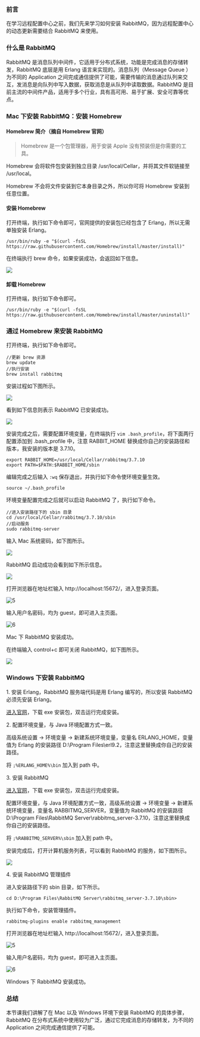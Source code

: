 ### 前言

在学习远程配置中心之前，我们先来学习如何安装 RabbitMQ，因为远程配置中心的动态更新需要结合 RabbitMQ 来使用。

### 什么是 RabbitMQ

RabbitMQ 是消息队列中间件，它适用于分布式系统，功能是完成消息的存储转发，RabbitMQ 底层是用 Erlang
语言来实现的。消息队列（Message Queue ）为不同的 Application
之间完成通信提供了可能，需要传输的消息通过队列来交互，发消息是向队列中写入数据，获取消息是从队列中读取数据。RabbitMQ
是目前主流的中间件产品，适用于多个行业，具有高可用、易于扩展、安全可靠等优点。

### Mac 下安装 RabbitMQ：安装 Homebrew

#### Homebrew 简介（摘自 Homebrew 官网）

> Homebrew 是一个包管理器，用于安装 Apple 没有预装但是你需要的工具。

Homebrew 会将软件包安装到独立目录 /usr/local/Cellar，并将其文件软链接至 /usr/local。

Homebrew 不会将文件安装到它本身目录之外，所以你可将 Homebrew 安装到任意位置。

#### 安装 Homebrew

打开终端，执行如下命令即可，官网提供的安装包已经包含了 Erlang，所以无需单独安装 Erlang。

    
    
    /usr/bin/ruby -e "$(curl -fsSL https://raw.githubusercontent.com/Homebrew/install/master/install)"
    

在终端执行 brew 命令，如果安装成功，会返回如下信息。

![](https://images.gitbook.cn/882a7f60-d79b-11e9-8797-4924c0d7c082)

#### 卸载 Homebrew

打开终端，执行如下命令即可。

    
    
    /usr/bin/ruby -e "$(curl -fsSL https://raw.githubusercontent.com/Homebrew/install/master/uninstall)"
    

### 通过 Homebrew 来安装 RabbitMQ

打开终端，执行如下命令即可。

    
    
    //更新 brew 资源
    brew update
    //执行安装
    brew install rabbitmq
    

安装过程如下图所示。

![](https://images.gitbook.cn/10fcbe20-d79c-11e9-8797-4924c0d7c082)

看到如下信息则表示 RabbitMQ 已安装成功。

![](https://images.gitbook.cn/17a6fb00-d79c-11e9-a536-c512dee3d564)

安装完成之后，需要配置环境变量，在终端执行 `vim .bash_profile`，将下面两行配置添加到 .bash_profile 中，注意
RABBIT_HOME 替换成你自己的安装路径和版本，我安装的版本是 3.7.10。

    
    
    export RABBIT_HOME=/usr/local/Cellar/rabbitmq/3.7.10
    export PATH=$PATH:$RABBIT_HOME/sbin
    

编辑完成之后输入 `:wq` 保存退出，并执行如下命令使环境变量生效。

    
    
    source ~/.bash_profile
    

环境变量配置完成之后就可以启动 RabbitMQ 了，执行如下命令。

    
    
    //进入安装路径下的 sbin 目录
    cd /usr/local/Cellar/rabbitmq/3.7.10/sbin
    //启动服务
    sudo rabbitmq-server
    

输入 Mac 系统密码，如下图所示。

![](https://images.gitbook.cn/270c0540-d79c-11e9-a536-c512dee3d564)

RabbitMQ 启动成功会看到如下所示信息。

![](https://images.gitbook.cn/2d05b6d0-d79c-11e9-8797-4924c0d7c082)

打开浏览器在地址栏输入 http://localhost:15672/，进入登录页面。

![5](https://images.gitbook.cn/36a1e380-d79c-11e9-ad2d-e1c058c00235)

输入用户名密码，均为 guest，即可进入主页面。

![6](https://images.gitbook.cn/3d11af70-d79c-11e9-ad2d-e1c058c00235)

Mac 下 RabbitMQ 安装成功。

在终端输入 control+c 即可关闭 RabbitMQ，如下图所示。

![](https://images.gitbook.cn/4379da40-d79c-11e9-a536-c512dee3d564)

### Windows 下安装 RabbitMQ

1\. 安装 Erlang，RabbitMQ 服务端代码是用 Erlang 编写的，所以安装 RabbitMQ 必须先安装 Erlang。

[进入官网](http://www.erlang.org/downloads)，下载 exe 安装包，双击运行完成安装。

2\. 配置环境变量，与 Java 环境配置方式一致。

高级系统设置 → 环境变量 → 新建系统环境变量，变量名 ERLANG_HOME，变量值为 Erlang 的安装路径 D:\Program
Files\erl9.2，注意这里替换成你自己的安装路径。

将 `;%ERLANG_HOME%\bin` 加入到 path 中。

3\. 安装 RabbitMQ

[进入官网](http://www.rabbitmq.com/install-windows.html)，下载 exe 安装包，双击运行完成安装。

配置环境变量，与 Java 环境配置方式一致，高级系统设置 → 环境变量 → 新建系统环境变量，变量名 RABBITMQ_SERVER，变量值为
RabbitMQ 的安装路径 D:\Program Files\RabbitMQ
Server\rabbitmq_server-3.7.10，注意这里替换成你自己的安装路径。

将 `;%RABBITMQ_SERVER%\sbin` 加入到 path 中。

安装完成后，打开计算机服务列表，可以看到 RabbitMQ 的服务，如下图所示。

![](https://images.gitbook.cn/a84ab890-d79c-11e9-ad2d-e1c058c00235)

4\. 安装 RabbitMQ 管理插件

进入安装路径下的 sbin 目录，如下所示。

    
    
    cd D:\Program Files\RabbitMQ Server\rabbitmq_server-3.7.10\sbin>
    

执行如下命令，安装管理插件。

    
    
    rabbitmq-plugins enable rabbitmq_management
    

打开浏览器在地址栏输入 http://localhost:15672/，进入登录页面。

![5](https://images.gitbook.cn/b4c6fac0-d79c-11e9-8797-4924c0d7c082)

输入用户名密码，均为 guest，即可进入主页面。

![6](https://images.gitbook.cn/bb6e9f90-d79c-11e9-8fae-816b29059b0c)

Windows 下 RabbitMQ 安装成功。

### 总结

本节课我们讲解了在 Mac 以及 Windows 环境下安装 RabbitMQ 的具体步骤，RabbitMQ
在分布式系统中使用较为广泛，通过它完成消息的存储转发，为不同的 Application 之间完成通信提供了可能。

